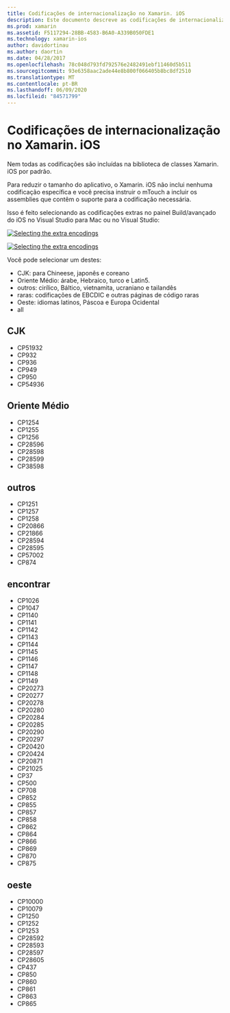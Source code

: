 ```yaml
---
title: Codificações de internacionalização no Xamarin. iOS
description: Este documento descreve as codificações de internacionalização no Xamarin. iOS, discutindo as codificações disponíveis e como adicioná-las a um aplicativo.
ms.prod: xamarin
ms.assetid: F5117294-28BB-4583-B6A0-A339B050FDE1
ms.technology: xamarin-ios
author: davidortinau
ms.author: daortin
ms.date: 04/28/2017
ms.openlocfilehash: 78c048d793fd792576e2482491ebf11460d5b511
ms.sourcegitcommit: 93e6358aac2ade44e8b800f066405b8bc8df2510
ms.translationtype: MT
ms.contentlocale: pt-BR
ms.lasthandoff: 06/09/2020
ms.locfileid: "84571799"
---
```

# <a name="internationalization-encodings-in-xamarinios"></a>Codificações de internacionalização no Xamarin. iOS

Nem todas as codificações são incluídas na biblioteca de classes Xamarin. iOS por padrão.

Para reduzir o tamanho do aplicativo, o Xamarin. iOS não inclui nenhuma codificação específica e você precisa instruir o mTouch a incluir os assemblies que contêm o suporte para a codificação necessária.

Isso é feito selecionando as codificações extras no painel Build/avançado do iOS no Visual Studio para Mac ou no Visual Studio:

 [![](encodings-images/00.png "Selecting the extra encodings")](encodings-images/00.png#lightbox)

 [![](encodings-images/00a.png "Selecting the extra encodings")](encodings-images/00a.png#lightbox)

Você pode selecionar um destes:

- CJK: para Chineese, japonês e coreano
- Oriente Médio: árabe, Hebraico, turco e Latin5.
- outros: cirílico, Báltico, vietnamita, ucraniano e tailandês
- raras: codificações de EBCDIC e outras páginas de código raras
- Oeste: idiomas latinos, Páscoa e Europa Ocidental
- all

 <a name="cjk"></a>

## <a name="cjk"></a>CJK

- CP51932
- CP932
- CP936
- CP949
- CP950
- CP54936

 <a name="mideast"></a>

## <a name="mideast"></a>Oriente Médio

- CP1254
- CP1255
- CP1256
- CP28596
- CP28598
- CP28599
- CP38598

 <a name="other"></a>

## <a name="other"></a>outros

- CP1251
- CP1257
- CP1258
- CP20866
- CP21866
- CP28594
- CP28595
- CP57002
- CP874

 <a name="rare"></a>

## <a name="rare"></a>encontrar

- CP1026
- CP1047
- CP1140
- CP1141
- CP1142
- CP1143
- CP1144
- CP1145
- CP1146
- CP1147
- CP1148
- CP1149
- CP20273
- CP20277
- CP20278
- CP20280
- CP20284
- CP20285
- CP20290
- CP20297
- CP20420
- CP20424
- CP20871
- CP21025
- CP37
- CP500
- CP708
- CP852
- CP855
- CP857
- CP858
- CP862
- CP864
- CP866
- CP869
- CP870
- CP875

 <a name="west"></a>

## <a name="west"></a>oeste

- CP10000
- CP10079
- CP1250
- CP1252
- CP1253
- CP28592
- CP28593
- CP28597
- CP28605
- CP437
- CP850
- CP860
- CP861
- CP863
- CP865
